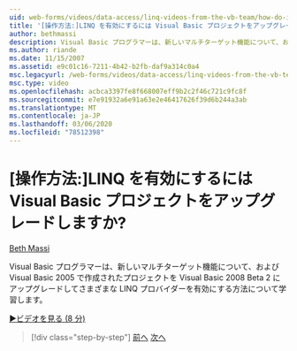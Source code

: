 ```yaml
---
uid: web-forms/videos/data-access/linq-videos-from-the-vb-team/how-do-i-upgrade-visual-basic-projects-to-enable-linq
title: '[操作方法:]LINQ を有効にするには Visual Basic プロジェクトをアップグレードしますか? | Microsoft Docs'
author: bethmassi
description: Visual Basic プログラマーは、新しいマルチターゲット機能について、および Visual Basic 2005 で作成されたプロジェクトを Visual Basic 2008 Beta にアップグレードする方法について学習します...
ms.author: riande
ms.date: 11/15/2007
ms.assetid: e9c01c16-7211-4b42-b2fb-daf9a314c0a4
msc.legacyurl: /web-forms/videos/data-access/linq-videos-from-the-vb-team/how-do-i-upgrade-visual-basic-projects-to-enable-linq
msc.type: video
ms.openlocfilehash: acbca3397fe8f668007eff9b2c2f46c721c9fc8f
ms.sourcegitcommit: e7e91932a6e91a63e2e46417626f39d6b244a3ab
ms.translationtype: MT
ms.contentlocale: ja-JP
ms.lasthandoff: 03/06/2020
ms.locfileid: "78512398"
---
```

# <a name="how-do-i-upgrade-visual-basic-projects-to-enable-linq"></a>[操作方法:]LINQ を有効にするには Visual Basic プロジェクトをアップグレードしますか?

[Beth Massi](https://github.com/bethmassi)

Visual Basic プログラマーは、新しいマルチターゲット機能について、および Visual Basic 2005 で作成されたプロジェクトを Visual Basic 2008 Beta 2 にアップグレードしてさまざまな LINQ プロバイダーを有効にする方法について学習します。

[&#9654;ビデオを見る (8 分)](https://channel9.msdn.com/Blogs/ASP-NET-Site-Videos/how-do-i-upgrade-visual-basic-projects-to-enable-linq)

> [!div class="step-by-step"]
> [前へ](how-do-i-perform-group-and-aggregate-queries.md)
> [次へ](how-do-i-get-started-with-linq-to-xml.md)

